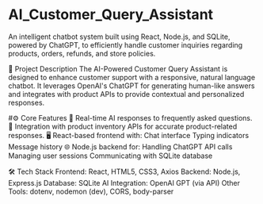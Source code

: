 # AI_Customer_Query_Assistant
An intelligent chatbot system built using React, Node.js, and SQLite, powered by ChatGPT, to efficiently handle customer inquiries regarding products, orders, refunds, and store policies.

📌 Project Description
The AI-Powered Customer Query Assistant is designed to enhance customer support with a responsive, natural language chatbot. It leverages OpenAI's ChatGPT for generating human-like answers and integrates with product APIs to provide contextual and personalized responses.

#⚙️ Core Features
💬 Real-time AI responses to frequently asked questions.
🔗 Integration with product inventory APIs for accurate product-related responses.
🖥️ React-based frontend with:
Chat interface
Typing indicators
Message history
🌐 Node.js backend for:
Handling ChatGPT API calls
Managing user sessions
Communicating with SQLite database

🛠️ Tech Stack
Frontend: React, HTML5, CSS3, Axios
Backend: Node.js, Express.js
Database: SQLite
AI Integration: OpenAI GPT (via API)
Other Tools: dotenv, nodemon (dev), CORS, body-parser




